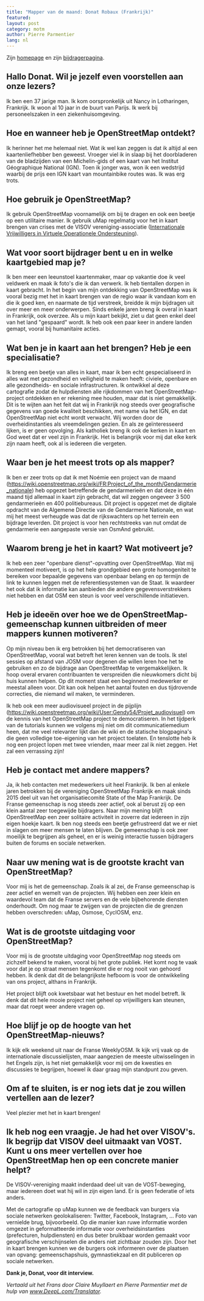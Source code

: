 ```yaml
---
title: "Mapper van de maand: Donat Robaux (Frankrijk)"
featured: 
layout: post
category: motm
author: Pierre Parmentier
lang: nl
---
```


Zijn [homepage](https://www.openstreetmap.org/user/gendy54) en zijn [bijdragerpagina](https://hdyc.neis-one.org/?gendy54).

## Hallo Donat. Wil je jezelf even voorstellen aan onze lezers?

Ik ben een 37 jarige man. Ik kom oorspronkelijk uit Nancy in Lotharingen, Frankrijk. Ik woon al 10 jaar in de buurt van Parijs. Ik werk bij personeelszaken in een ziekenhuisomgeving.

## Hoe en wanneer heb je OpenStreetMap ontdekt?

Ik herinner het me helemaal niet. Wat ik wel kan zeggen is dat ik altijd al een kaartenliefhebber ben geweest. Vroeger viel ik in slaap bij het doorbladeren van de bladzijden van een Michelin-gids of een kaart van het Institut Géographique National (IGN). Toen ik jonger was, won ik een wedstrijd waarbij de prijs een IGN kaart van mountainbike routes was. Ik was erg trots.

## Hoe gebruik je OpenStreetMap?

Ik gebruik OpenStreetMap voornamelijk om bij te dragen en ook een beetje op een utilitaire manier. Ik gebruik uMap regelmatig voor het in kaart brengen van crises met de VISOV vereniging-associatie ([Internationale Vrijwilligers in Virtuele Operationele Ondersteuning](https://twitter.com/VISOV1/status/1427741296110841856)).

## Wat voor soort bijdrager bent u en in welke kaartgebied map je?

Ik ben meer een leeunstoel kaartenmaker, maar op vakantie doe ik veel veldwerk en maak ik foto's die ik dan verwerk. Ik heb tientallen dorpen in kaart gebracht. In het begin van mijn ontdekking van OpenStreetMap was ik vooral bezig met het in kaart brengen van de regio waar ik vandaan kom en die ik goed ken, en naarmate de tijd verstreek, breidde ik mijn bijdragen uit over meer en meer onderwerpen. Sinds enkele jaren breng ik overal in kaart in Frankrijk, ook overzee. Als u mijn kaart bekijkt, ziet u dat geen enkel deel van het land "gespaard" wordt. Ik heb ook een paar keer in andere landen gemapt, vooral bij humanitaire acties.

## Wat ben je in kaart aan het brengen? Heb je een specialisatie?

Ik breng een beetje van alles in kaart, maar ik ben echt gespecialiseerd in alles wat met gezondheid en veiligheid te maken heeft: civiele, openbare en alle gezondheids- en sociale infrastructuren. Ik ontwikkel al deze cartografie zodat de hulpdiensten alle rijkdommen van het OpenStreetMap-project ontdekken en er rekening mee houden, maar dat is niet gemakkelijk. Dit is te wijten aan het feit dat wij in Frankrijk nog steeds over geografische gegevens van goede kwaliteit beschikken, met name via het IGN, en dat OpenStreetMap niet echt wordt verwacht. Wij worden door de overheidinstanties als vreemdelingen gezien. En als ze geïnteresseerd lijken, is er geen opvolging. Als katholiek breng ik ook de kerken in kaart en God weet dat er veel zijn in Frankrijk. Het is belangrijk voor mij dat elke kerk zijn naam heeft, ook al is iedereen die vergeten.

## Waar ben je het meest trots op als mapper?

Ik ben er zeer trots op dat ik met Noémie een project van de maand (<https://wiki.openstreetmap.org/wiki/FR:Project_of_the_month/Gendarmerie_nationale>) heb opgezet betreffende de gendarmerieën en dat deze in één maand tijd allemaal in kaart zijn gebracht, dat wil zeggen ongeveer 3 500 gendarmerieën en 400 politiebureaus. Dit project is opgezet met de digitale opdracht van de Algemene Directie van de Gendarmerie Nationale, en wat mij het meest verheugde was dat de rijkswachters op het terrein een bijdrage leverden. Dit project is voor hen rechtstreeks van nut omdat de gendarmerie een aangepaste versie van OsmAnd gebruikt.

## Waarom breng je het in kaart? Wat motiveert je?

Ik heb een zeer "openbare dienst"-opvatting over OpenStreetMap. Wat mij momenteel motiveert, is op het hele grondgebied een grote homogeniteit te bereiken voor bepaalde gegevens van openbaar belang en op termijn de link te kunnen leggen met de referentiesystemen van de Staat. Ik waardeer het ook dat ik informatie kan aanbieden die andere gegevensverstrekkers niet hebben en dat OSM een steun is voor veel verschillende initiatieven.

## Heb je ideeën over hoe we de OpenStreetMap-gemeenschap kunnen uitbreiden of meer mappers kunnen motiveren?

Op mijn niveau ben ik erg betrokken bij het democratiseren van OpenStreetMap, vooral wat betreft het leren kennen van de tools. Ik stel sessies op afstand van JOSM voor degenen die willen leren hoe het te gebruiken en zo de bijdrage aan OpenStreetMap te vergemakkelijken. Ik hoop overal ervaren contribuanten te verspreiden die nieuwkomers dicht bij huis kunnen helpen. Op dit moment staat een beginnend medewerker er meestal alleen voor. Dit kan ook helpen het aantal fouten en dus tijdrovende correcties, die niemand wil maken, te verminderen.

Ik heb ook een meer audiovisueel project in de pijplijn (<https://wiki.openstreetmap.org/wiki/User:Gendy54/Projet_audiovisuel>) om de kennis van het OpenStreetMap project te democratiseren. In het tijdperk van de tutorials kunnen we volgens mij niet om dit communicatiemedium heen, dat me veel relevanter lijkt dan de wiki en de statische blogpagina's die geen volledige toe-eigening van het project toelaten. En tenslotte heb ik nog een project lopen met twee vrienden, maar meer zal ik niet zeggen. Het zal een verrassing zijn!

## Heb je contact met andere mappers?

Ja, ik heb contacten met medewerkers uit heel Frankrijk. Ik ben al enkele jaren betrokken bij de vereniging OpenStreetMap Frankrijk en maak sinds 2015 deel uit van het organisatiecomité State of the Map Frankrijk. De Franse gemeenschap is nog steeds zeer actief, ook al berust zij op een klein aantal zeer toegewijde bijdragers. Naar mijn mening blijft OpenStreetMap een zeer solitaire activiteit in zoverre dat iedereen in zijn eigen hoekje kaart. Ik ben nog steeds een beetje gefrustreerd dat we er niet in slagen om meer mensen te laten blijven. De gemeenschap is ook zeer moeilijk te begrijpen als geheel, en er is weinig interactie tussen bijdragers buiten de forums en sociale netwerken.

## Naar uw mening wat is de grootste kracht van OpenStreetMap?

Voor mij is het de gemeenschap. Zoals ik al zei, de Franse gemeenschap is zeer actief en wemelt van de projecten. Wij hebben een zeer klein en waardevol team dat de Franse servers en de vele bijbehorende diensten onderhoudt. Om nog maar te zwijgen van de projecten die de grenzen hebben overschreden: uMap, Osmose, CyclOSM, enz.

## Wat is de grootste uitdaging voor OpenStreetMap?

Voor mij is de grootste uitdaging voor OpenStreetMap nog steeds om zichzelf bekend te maken, vooral bij het grote publiek. Het komt nog te vaak voor dat je op straat mensen tegenkomt die er nog nooit van gehoord hebben. Ik denk dat dit de belangrijkste hefboom is voor de ontwikkeling van ons project, althans in Frankrijk.

Het project blijft ook kwetsbaar wat het bestuur en het model betreft. Ik denk dat dit hele mooie project niet geheel op vrijwilligers kan steunen, maar dat roept weer andere vragen op.

## Hoe blijf je op de hoogte van het OpenStreetMap-nieuws?

Ik kijk elk weekend uit naar de Franse WeeklyOSM. Ik kijk vrij vaak op de internationale discussielijsten, maar aangezien de meeste uitwisselingen in het Engels zijn, is het niet gemakkelijk voor mij om de kwesties en discussies te begrijpen, hoewel ik daar graag mijn standpunt zou geven.

## Om af te sluiten, is er nog iets dat je zou willen vertellen aan de lezer?

Veel plezier met het in kaart brengen!

## Ik heb nog een vraagje. Je had het over VISOV's. Ik begrijp dat VISOV deel uitmaakt van VOST. Kunt u ons meer vertellen over hoe OpenStreetMap hen op een concrete manier helpt?

De VISOV-vereniging maakt inderdaad deel uit van de VOST-beweging, maar iedereen doet wat hij wil in zijn eigen land. Er is geen federatie of iets anders.

Met de cartografie op uMap kunnen we de feedback van burgers via sociale netwerken geolokaliseren: Twitter, Facebook, Instagram, ... Foto van vernielde brug, bijvoorbeeld. Op die manier kan ruwe informatie worden omgezet in geformatteerde informatie voor overheidsinstanties (prefecturen, hulpdiensten) en dus beter bruikbaar worden gemaakt voor geografische verschijnselen die anders niet zichtbaar zouden zijn. Door het in kaart brengen kunnen we de burgers ook informeren over de plaatsen van opvang: gemeenschapshuis, gymnastiekzaal en dit publiceren op sociale netwerken.

**Dank je, Donat, voor dit interview.**

*Vertaald uit het Frans door Claire Muyllaert en Pierre Parmentier met de hulp van www.DeepL.com/Translator.*

